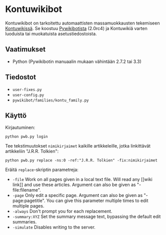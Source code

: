 # Kontuwikibot

Kontuwikibot on tarkoitettu automaattisten massamuokkausten tekemiseen [Kontuwikissä](http://kontu.wiki). Se koostuu [Pywikibotista](https://www.mediawiki.org/wiki/Manual:Pywikibot) (2.0rc4) ja Kontuwikiä varten luoduista tai muokatuista asetustiedostoista.

## Vaatimukset

- Python (Pywikibotin manuaalin mukaan vähintään 2.7.2 tai 3.3)

## Tiedostot

- `user-fixes.py`
- `user-config.py`
- `pywikibot/families/kontu_family.py`

## Käyttö

Kirjautuminen:

`python pwb.py login`

Tee tekstimuutokset `nimikirjaimet` kaikille artikkeleille, jotka linkittävät artikkeliin "J.R.R. Tolkien":

`python pwb.py replace -ns:0 -ref:"J.R.R. Tolkien" -fix:nimikirjaimet`

Eräitä `replace`-skriptin parametreja:
- `-file`         Work on all pages given in a local text file. Will read any [[wiki link]] and use these articles. Argument can also be given as "-file:filename".
- `-page`        Only edit a specific page. Argument can also be given as "-page:pagetitle". You can give this parameter multiple times to edit multiple pages.
- `-always`       Don't prompt you for each replacement.
- `-summary:XYZ`  Set the summary message text, bypassing the default edit summaries.
- `-simulate`     Disables writing to the server.
